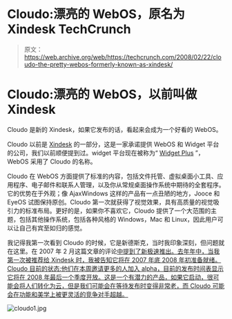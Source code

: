 # Cloudo:漂亮的 WebOS，原名为 Xindesk TechCrunch

> 原文：<https://web.archive.org/web/https://techcrunch.com/2008/02/22/cloudo-the-pretty-webos-formerly-known-as-xindesk/>

# Cloudo:漂亮的 WebOS，以前叫做 Xindesk

Cloudo 是新的 Xindesk，如果它发布的话，看起来会成为一个好看的 WebOS。

Cloudo 以前是 [Xindesk](https://web.archive.org/web/20221210065726/http://www.xindesk.com/) 的一部分，这是一家承诺提供 WebOS 和 Widget 平台的公司，我们以前顺便提到过。widget 平台现在被称为“ [Widget Plus](https://web.archive.org/web/20221210065726/http://www.widgetplus.com/startpage.htm) ”，WebOS 采用了 Cloudo 的名称。

Cloudo 在 WebOS 方面提供了标准的内容，包括文件托管、虚拟桌面小工具、应用程序、电子邮件和联系人管理，以及你从常规桌面操作系统中期待的全套程序。它的优势在于外观；像 AjaxWindows 这样的产品有一点丑陋的地方，Jooce 和 EyeOS 试图保持原创。Cloudo 第一次就获得了视觉效果，具有高质量的视觉吸引力的标准布局。更好的是，如果你不喜欢它，Cloudo 提供了一个大范围的主题，包括其他操作系统，包括各种风格的 Windows，Mac 和 Linux，因此用户可以让自己有宾至如归的感觉。

我记得我第一次看到 Cloudo 的时候，它是新德斯克，当时我印象深刻，但问题就在这里。在 2007 年 2 月这篇文章的评论[中提到了新极速推出。去年年中，当我第一次被推荐给 Xindesk 时，我被告知它将在 2007 年底 2008 年初准备就绪。Cloudo 目前的状态:他们在本周邀请更多的人加入 alpha，目前的发布时间表显示它将在 2008 年最后一个季度开放。这是一个有潜力的产品，如果它启动，很可能会将人们转化为云，但是我们可能会在等待发布时变得非常老，而 Cloudo 可能会在功能和美学上被更灵活的竞争对手超越。](https://web.archive.org/web/20221210065726/http://www.beta.techcrunch.com/2007/02/20/yourminis-seeks-to-relaunch-the-startpage/)

![cloudo1.jpg](img/c12fa5c8a6ef37da4dec7e36dcc5f4f0.png)